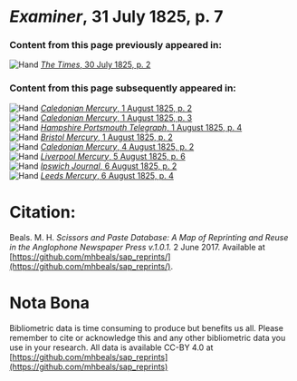 # *Examiner*, 31 July 1825, p. 7  
  
### Content from this page previously appeared in:  
![Hand](http://scissorsandpaste.net/wp-content/uploads/2017/06/smallhandpointer.png) [*The Times*, 30 July 1825, p. 2](https://mhbeals.github.io/sap_html/The-Times/The-Times-30-July-1825-p-2)  
  
### Content from this page subsequently appeared in:  
![Hand](http://scissorsandpaste.net/wp-content/uploads/2017/06/smallhandpointer.png) [*Caledonian Mercury*, 1 August 1825, p. 2](https://mhbeals.github.io/sap_html/Caledonian-Mercury/Caledonian-Mercury-1-August-1825-p-2)  
![Hand](http://scissorsandpaste.net/wp-content/uploads/2017/06/smallhandpointer.png) [*Caledonian Mercury*, 1 August 1825, p. 3](https://mhbeals.github.io/sap_html/Caledonian-Mercury/Caledonian-Mercury-1-August-1825-p-3)  
![Hand](http://scissorsandpaste.net/wp-content/uploads/2017/06/smallhandpointer.png) [*Hampshire Portsmouth Telegraph*, 1 August 1825, p. 4](https://mhbeals.github.io/sap_html/Hampshire-Portsmouth-Telegraph/Hampshire-Portsmouth-Telegraph-1-August-1825-p-4)  
![Hand](http://scissorsandpaste.net/wp-content/uploads/2017/06/smallhandpointer.png) [*Bristol Mercury*, 1 August 1825, p. 2](https://mhbeals.github.io/sap_html/Bristol-Mercury/Bristol-Mercury-1-August-1825-p-2)  
![Hand](http://scissorsandpaste.net/wp-content/uploads/2017/06/smallhandpointer.png) [*Caledonian Mercury*, 4 August 1825, p. 2](https://mhbeals.github.io/sap_html/Caledonian-Mercury/Caledonian-Mercury-4-August-1825-p-2)  
![Hand](http://scissorsandpaste.net/wp-content/uploads/2017/06/smallhandpointer.png) [*Liverpool Mercury*, 5 August 1825, p. 6](https://mhbeals.github.io/sap_html/Liverpool-Mercury/Liverpool-Mercury-5-August-1825-p-6)  
![Hand](http://scissorsandpaste.net/wp-content/uploads/2017/06/smallhandpointer.png) [*Ipswich Journal*, 6 August 1825, p. 2](https://mhbeals.github.io/sap_html/Ipswich-Journal/Ipswich-Journal-6-August-1825-p-2)  
![Hand](http://scissorsandpaste.net/wp-content/uploads/2017/06/smallhandpointer.png) [*Leeds Mercury*, 6 August 1825, p. 4](https://mhbeals.github.io/sap_html/Leeds-Mercury/Leeds-Mercury-6-August-1825-p-4)  


# Citation: 

Beals. M. H. *Scissors and Paste Database: A Map of Reprinting and Reuse in the Anglophone Newspaper Press v.1.0.1.* 2 June 2017. Available at [https://github.com/mhbeals/sap_reprints/](https://github.com/mhbeals/sap_reprints/). 

# Nota Bona

Bibliometric data is time consuming to produce but benefits us all. Please remember to cite or acknowledge this and any other bibliometric data you use in your research. All data is available CC-BY 4.0 at [https://github.com/mhbeals/sap_reprints](https://github.com/mhbeals/sap_reprints)